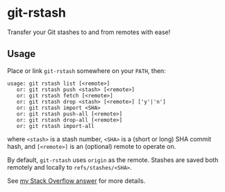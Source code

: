 # git-rstash
Transfer your Git stashes to and from remotes with ease!

## Usage

Place or link `git-rstash` somewhere on your `PATH`, then:

```
usage: git rstash list [<remote>]
   or: git rstash push <stash> [<remote>]
   or: git rstash fetch [<remote>]
   or: git rstash drop <stash> [<remote>] ['y'|'n']
   or: git rstash import <SHA>
   or: git rstash push-all [<remote>]
   or: git rstash drop-all [<remote>]
   or: git rstash import-all
```

where `<stash>` is a stash number, `<SHA>` is a (short or long) SHA commit hash, and `[<remote>]` is an (optional) remote to operate on.

By default, `git-rstash` uses `origin` as the remote.  Stashes are saved both remotely and locally to `refs/stashes/<SHA>`.

See [my Stack Overflow answer](https://stackoverflow.com/a/61356308/2747593) for more details.
